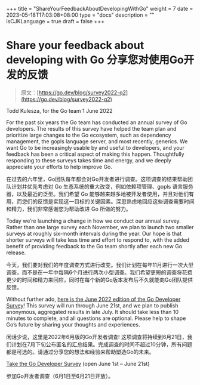 +++
title = "ShareYourFeedbackAboutDevelopingWithGo"
weight = 7
date = 2023-05-18T17:03:08+08:00
type = "docs"
description = ""
isCJKLanguage = true
draft = false
+++

# Share your feedback about developing with Go 分享您对使用Go开发的反馈

> 原文：[https://go.dev/blog/survey2022-q2](https://go.dev/blog/survey2022-q2)

Todd Kulesza, for the Go team
1 June 2022

For the past six years the Go team has conducted an annual survey of Go developers. The results of this survey have helped the team plan and prioritize large changes to the Go ecosystem, such as dependency management, the gopls language server, and most recently, generics. We want Go to be increasingly usable by and useful to developers, and your feedback has been a critical aspect of making this happen. Thoughtfully responding to these surveys takes time and energy, and we deeply appreciate your efforts to help improve Go.

在过去的六年里，Go团队每年都会对Go开发者进行调查。这项调查的结果帮助团队计划并优先考虑对 Go 生态系统的重大改变，例如依赖项管理、gopls 语言服务器，以及最近的泛型。我们希望 Go 能够越来越多地被开发者使用，并且对他们有用，而您们的反馈是实现这一目标的关键因素。深思熟虑地回应这些调查需要时间和精力，我们非常感谢您为帮助改进 Go 所做的努力。

Today we’re launching a change in how we conduct our annual survey. Rather than one large survey each November, we plan to launch two smaller surveys at roughly six-month intervals during the year. Our hope is that shorter surveys will take less time and effort to respond to, with the added benefit of providing feedback to the Go team shortly after each new Go release.

今天，我们要对我们的年度调查方式进行改变。我们计划在每年11月进行一次大型调查，而不是在一年中每隔6个月进行两次小型调查。我们希望更短的调查将花费更少的时间和精力来回应，同时在每个新的Go版本发布后不久就能向Go团队提供反馈。

Without further ado, [here is the June 2022 edition of the Go Developer Survey](https://google.qualtrics.com/jfe/form/SV_7O3x4IZKiUn0QCO?s=b)! This survey will run through June 21st, and we plan to publish anonymous, aggregated results in late July. It should take less than 10 minutes to complete, and all questions are optional. Please help to shape Go’s future by sharing your thoughts and experiences.

闲话少说，这里是2022年6月版的Go开发者调查! 这项调查将持续到6月21日，我们计划在7月下旬公布匿名的汇总结果。完成调查的时间不超过10分钟，所有问题都是可选的。请通过分享您的想法和经验来帮助塑造Go的未来。

[Take the Go Developer Survey](https://google.qualtrics.com/jfe/form/SV_7O3x4IZKiUn0QCO?s=b) (open June 1st – June 21st)

参加Go开发者调查（6月1日至6月21日开放）。
